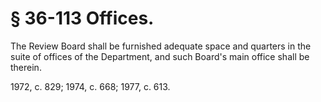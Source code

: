 # § 36-113 Offices.

<p>The Review Board shall be furnished adequate space and quarters in the suite of offices of the Department, and such Board's main office shall be therein.</p><p>1972, c. 829; 1974, c. 668; 1977, c. 613.</p>